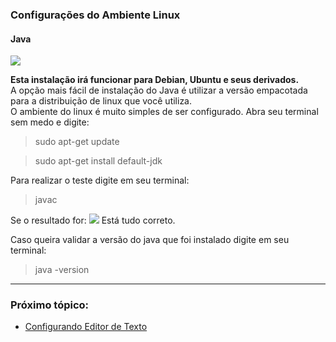 ### Configurações do Ambiente Linux

#### Java

<img src="https://cdn.iconscout.com/icon/free/png-256/java-43-569305.png">

**Esta instalação irá funcionar para Debian, Ubuntu e seus derivados.**<br/>
A opção mais fácil de instalação do Java é utilizar a versão empacotada para a distribuição de linux que você utiliza.<br/>
O ambiente do linux é muito simples de ser configurado. Abra seu terminal sem medo e digite:

> sudo apt-get update

> sudo apt-get install default-jdk

Para realizar o teste digite em seu terminal:

> javac

Se o resultado for:
<img src="https://i.imgur.com/XoQj6x1.png">
Está tudo correto.

Caso queira validar a versão do java que foi instalado digite em seu terminal:

> java -version

---

### Próximo tópico:

- [Configurando Editor de Texto](./2.2-Editor-de-Texto.md)
